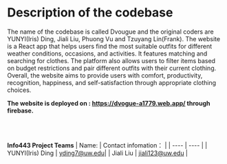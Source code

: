 
# Description of the codebase
The name of the codebase is called Dvougue and the original coders are YUNYI(Iris) Ding, Jiali Liu, Phuong Vu and Tzuyang Lin(Frank). The website is a React app that helps users find the most suitable outfits for different weather conditions, occasions, and activities. It features matching and searching for clothes. The platform also allows users to filter items based on budget restrictions and pair different outfits with their current clothing. Overall, the website aims to provide users with comfort, productivity, recognition, happiness, and self-satisfaction through appropriate clothing choices.


**The website is deployed on : https://dvogue-a1779.web.app/ through firebase.**


<br>
<br>



**Info443 Project Teams**
|  Name:   | Contact infomation：  |
|  ----  | ----  |
| YUNYI(Iris) Ding  | yding7@uw.edu|
| Jiali Liu  | jiali123@uw.edu |
